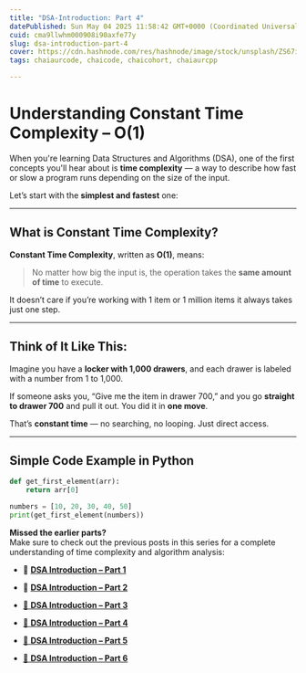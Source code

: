 ```yaml
---
title: "DSA-Introduction: Part 4"
datePublished: Sun May 04 2025 11:58:42 GMT+0000 (Coordinated Universal Time)
cuid: cma9llwhm000908i90axfe77y
slug: dsa-introduction-part-4
cover: https://cdn.hashnode.com/res/hashnode/image/stock/unsplash/ZS67i1HLllo/upload/a89954a20a1fb4a6a392fb67a68279a7.jpeg
tags: chaiaurcode, chaicode, chaicohort, chaiaurcpp

---
```


# Understanding Constant Time Complexity – O(1)

When you're learning Data Structures and Algorithms (DSA), one of the first concepts you'll hear about is **time complexity** — a way to describe how fast or slow a program runs depending on the size of the input.

Let’s start with the **simplest and fastest** one:

---

## What is Constant Time Complexity?

**Constant Time Complexity**, written as **O(1)**, means:

> No matter how big the input is, the operation takes the **same amount of time** to execute.

It doesn’t care if you’re working with 1 item or 1 million items it always takes just one step.

---

## Think of It Like This:

Imagine you have a **locker with 1,000 drawers**, and each drawer is labeled with a number from 1 to 1,000.

If someone asks you, “Give me the item in drawer 700,” and you go **straight to drawer 700** and pull it out. You did it in **one move**.

That’s **constant time** — no searching, no looping. Just direct access.

---

## Simple Code Example in Python

```python
def get_first_element(arr):
    return arr[0]

numbers = [10, 20, 30, 40, 50]
print(get_first_element(numbers))
```

**Missed the earlier parts?**  
Make sure to check out the previous posts in this series for a complete understanding of time complexity and algorithm analysis:

* 🔗 [**DSA Introduction – Part 1**](https://hashnode.com/post/cma9jk346000109js0hjs1asn)
    
* 🔗 [**DSA Introduction – Part 2**](https://hashnode.com/post/cma9julja000s08l79cy8cp0i)
    
* [🔗 **DSA Introduction – Part 3**](https://hashnode.com/post/cma9koi9f000109lefmpb3mbg)
    
* [🔗 **DSA Introduction – Part 4**](https://hashnode.com/post/cma9llwhm000908i90axfe77y)
    
* [🔗 **DSA Introduction – Part 5**](https://hashnode.com/post/cma9mbtsz000308ld0zenbqix)
    
* [🔗 **DSA Introduction – Part 6**](https://hashnode.com/post/cma9o234e000g09l5fmd45z7i)